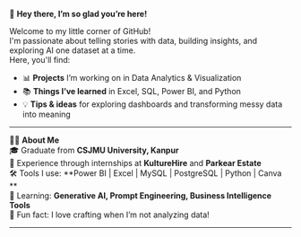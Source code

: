 🌟 **Hey there, I’m so glad you’re here!**

Welcome to my little corner of GitHub!  
I'm passionate about telling stories with data, building insights, and exploring AI one dataset at a time.  
Here, you'll find:

- 📊 **Projects** I’m working on in Data Analytics & Visualization  
- 📚 **Things I’ve learned** in Excel, SQL, Power BI, and Python  
- 💡 **Tips & ideas** for exploring dashboards and transforming messy data into meaning  

---

👩‍💻 **About Me**  
🎓 Graduate from **CSJMU University, Kanpur**  
💼 Experience through internships at **KultureHire** and **Parkear Estate**  
🛠️ Tools I use: **Power BI | Excel | MySQL | PostgreSQL | Python | Canva **  
🎯 Learning: **Generative AI, Prompt Engineering, Business Intelligence Tools**  
🎨 Fun fact: I love crafting when I’m not analyzing data!

---



